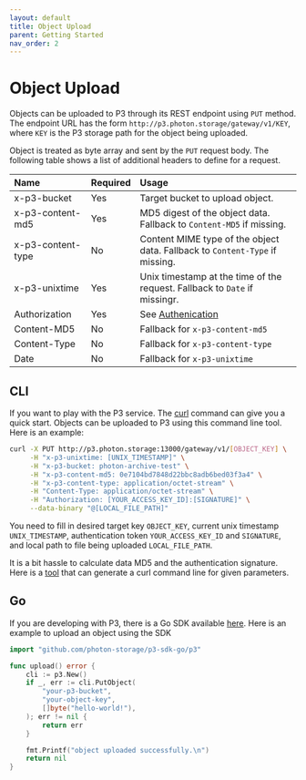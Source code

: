 ```yaml
---
layout: default
title: Object Upload
parent: Getting Started
nav_order: 2
---
```


# Object Upload

Objects can be uploaded to P3 through its REST endpoint using `PUT` method. The endpoint URL has the form `http://p3.photon.storage/gateway/v1/KEY`, where `KEY` is the P3 storage path for the object being uploaded.

Object is treated as byte array and sent by the `PUT` request body. The following table shows a list of additional headers to define for a request.

| Name              | Required | Usage                           |
|:------------------|:---------|:--------------------------------|
| x-p3-bucket       |  Yes     | Target bucket to upload object. |
| x-p3-content-md5  |  Yes     | MD5 digest of the object data. Fallback to `Content-MD5` if missing. |
| x-p3-content-type |  No      | Content MIME type of the object data. Fallback to `Content-Type` if missing. |
| x-p3-unixtime     |  Yes     | Unix timestamp at the time of the request. Fallback to `Date` if missingr. |
| Authorization     |  Yes     | See [Authenication](/docs/getting-started/auth.html) |
| Content-MD5       |  No      | Fallback for `x-p3-content-md5` |
| Content-Type      |  No      | Fallback for `x-p3-content-type` |
| Date              |  No      | Fallback for `x-p3-unixtime` |

## CLI

If you want to play with the P3 service. The [curl](https://curl.se/) command can give you a quick start. Objects can be uploaded to P3 using this command line tool. Here is an example:

```bash
curl -X PUT http://p3.photon.storage:13000/gateway/v1/[OBJECT_KEY] \
     -H "x-p3-unixtime: [UNIX_TIMESTAMP]" \
     -H "x-p3-bucket: photon-archive-test" \
     -H "x-p3-content-md5: 0e7104bd7848d22bbc8adb6bed03f3a4" \
     -H "x-p3-content-type: application/octet-stream" \
     -H "Content-Type: application/octet-stream" \
     -H "Authorization: [YOUR_ACCESS_KEY_ID]:[SIGNATURE]" \
     --data-binary "@[LOCAL_FILE_PATH]"
```

You need to fill in desired target key `OBJECT_KEY`, current unix timestamp `UNIX_TIMESTAMP`, authentication token `YOUR_ACCESS_KEY_ID` and `SIGNATURE`, and local path to file being uploaded `LOCAL_FILE_PATH`.

It is a bit hassle to calculate data MD5 and the authentication signature. Here is a [tool](https://github.com/photon-storage/p3-sdk-go/blob/main/cmd/curl/main.go) that can generate a curl command line for given parameters.

## Go

If you are developing with P3, there is a Go SDK available [here](https://github.com/photon-storage/p3-sdk-go/blob/main/p3/client.go). Here is an example to upload an object using the SDK

```go
import "github.com/photon-storage/p3-sdk-go/p3"

func upload() error {
    cli := p3.New()
    if _, err := cli.PutObject(
        "your-p3-bucket",
        "your-object-key",
        []byte("hello-world!"),
    ); err != nil {
        return err
    }

    fmt.Printf("object uploaded successfully.\n")
    return nil
}
```
